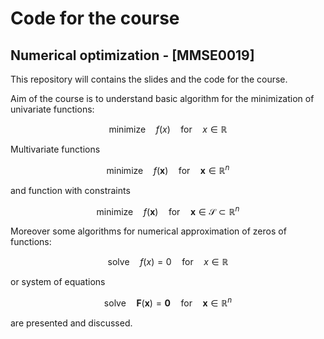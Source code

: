 Code for the course
===================

Numerical optimization - [MMSE0019]
-----------------------------------

This repository will contains the slides and the code for the
course.

Aim of the course is to understand basic algorithm for
the minimization of univariate functions:

$$
\textrm{minimize}\quad f(x) \quad \textrm{for}\quad x\in\mathbb{R}
$$

Multivariate functions

$$
\textrm{minimize}\quad f(\mathbf{x}) \quad \textrm{for}\quad \mathbf{x}\in\mathbb{R}^n
$$

and function with constraints

$$
\textrm{minimize}\quad f(\mathbf{x}) \quad \textrm{for}\quad\mathbf{x}\in\mathcal{S}\subset\mathbb{R}^n
$$

Moreover some algorithms for numerical approximation of zeros of functions:

$$
 \textrm{solve}\quad f(x)=0 \quad \textrm{for}\quad x\in\mathbb{R}
$$

or system of equations

$$
\textrm{solve}\quad \mathbf{F}(\mathbf{x})=\mathbf{0} \quad \textrm{for}\quad \mathbf{x}\in\mathbb{R}^n
$$

are presented and discussed.
